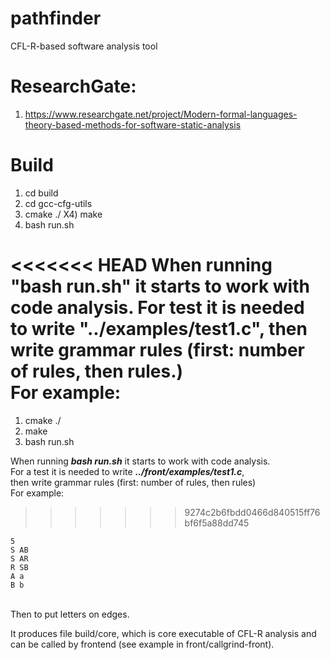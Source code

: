 # pathfinder
CFL-R-based software analysis tool
# ResearchGate:
1) https://www.researchgate.net/project/Modern-formal-languages-theory-based-methods-for-software-static-analysis
# Build


1) cd build
2) cd gcc-cfg-utils
3) cmake ./
X4) make
5) bash run.sh

<<<<<<< HEAD
When running "bash run.sh" it starts to work with code analysis. For test it is needed to write "../examples/test1.c", then write grammar rules (first: number of rules, then rules.) <br>For example:
=======
1) cmake ./
2) make
3) bash run.sh

When running ***bash run.sh*** it starts to work with code analysis.
<br>For a test it is needed to write ***../front/examples/test1.c***,
<br>then write grammar rules (first: number of rules, then rules) 
<br>For example:
>>>>>>> 9274c2b6fbdd0466d840515ff76bf6f5a88dd745

	5 
	S AB
	S AR
	R SB
	A a
	B b
	
<br> Then to put letters on edges. <br>

It produces file build/core, which is core executable of CFL-R analysis and<br>
can be called by frontend (see example in front/callgrind-front).

